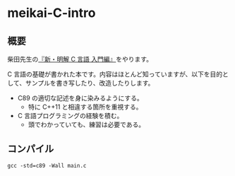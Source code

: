 # meikai-C-intro

## 概要

柴田先生の[『新・明解 C 言語 入門編』](https://amzn.to/30Qo9wJ)をやります。

C 言語の基礎が書かれた本です。内容はほとんど知っていますが、以下を目的として、サンプルを書き写したり、改造したりします。

- C89 の適切な記述を身に染みるようにする。
  - 特に C++11 と相違する箇所を重視する。
- C 言語プログラミングの経験を積む。
  - 頭でわかっていても、練習は必要である。

## コンパイル

`gcc -std=c89 -Wall main.c`


